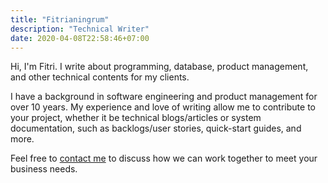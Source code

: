 ```yaml
---
title: "Fitrianingrum"
description: "Technical Writer"
date: 2020-04-08T22:58:46+07:00
---
```


Hi, I'm Fitri. 
I write about programming, database, product management, and other technical contents for my clients. 

I have a background in software engineering and product management for over 10 years. 
My experience and love of writing allow me to contribute to your project, whether it be technical blogs/articles or system documentation, 
such as backlogs/user stories, quick-start guides, and more.
 
Feel free to <a href="/contact">[contact me](/contact) to discuss how we can work together to meet your business needs.
              